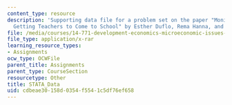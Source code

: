 ```yaml
---
content_type: resource
description: 'Supporting data file for a problem set on the paper "Monitoring Works:
  Getting Teachers to Come to School" by Esther Duflo, Rema Hanna, and Stephen Ryan.'
file: /media/courses/14-771-development-economics-microeconomic-issues-and-policy-models-fall-2008/cdbeae30158d0354f5541c5df76ef658_STATA_Data.rar
file_type: application/x-rar
learning_resource_types:
- Assignments
ocw_type: OCWFile
parent_title: Assignments
parent_type: CourseSection
resourcetype: Other
title: STATA_Data
uid: cdbeae30-158d-0354-f554-1c5df76ef658
---
```

